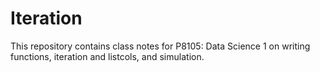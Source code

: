 # Iteration

This repository contains class notes for P8105: Data Science 1 on writing functions, iteration and listcols, and simulation. 